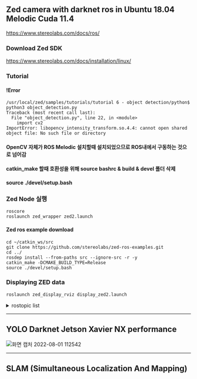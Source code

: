 ## Zed camera with darknet ros in Ubuntu 18.04 Melodic Cuda 11.4
https://www.stereolabs.com/docs/ros/
### Download Zed SDK
https://www.stereolabs.com/docs/installation/linux/
### Tutorial 
#### !Error
```
/usr/local/zed/samples/tutorials/tutorial 6 - object detection/python$ python3 object_detection.py 
Traceback (most recent call last):
  File "object_detection.py", line 22, in <module>
    import cv2
ImportError: libopencv_intensity_transform.so.4.4: cannot open shared object file: No such file or directory
```
#### OpenCV 자체가 ROS Melodic 설치할때 설치되었으므로 ROS내에서 구동하는 것으로 넘어감
#### catkin_make 할때 호환성을 위해 source bashrc & build & devel 폴더 삭제
#### source ./devel/setup.bash
### Zed Node 실행
```
roscore
roslaunch zed_wrapper zed2.launch
```
#### Zed ros example download
~~~
cd ~/catkin_ws/src
git clone https://github.com/stereolabs/zed-ros-examples.git
cd ../
rosdep install --from-paths src --ignore-src -r -y
catkin_make -DCMAKE_BUILD_TYPE=Release
source ./devel/setup.bash
~~~
### Displaying ZED data
```
roslaunch zed_display_rviz display_zed2.launch
```
<details>
    <summary>rostopic list</summary>
<
$ rostopic list
/clicked_point
/diagnostics
/initialpose
/move_base_simple/goal
/rosout
/rosout_agg
/tf
/tf_static
/zed2/joint_states
/zed2/zed_node/atm_press
/zed2/zed_node/confidence/confidence_map
/zed2/zed_node/depth/camera_info
/zed2/zed_node/depth/depth_registered
/zed2/zed_node/depth/depth_registered/compressed
/zed2/zed_node/depth/depth_registered/compressed/parameter_descriptions
/zed2/zed_node/depth/depth_registered/compressed/parameter_updates
/zed2/zed_node/depth/depth_registered/compressedDepth
/zed2/zed_node/depth/depth_registered/compressedDepth/parameter_descriptions
/zed2/zed_node/depth/depth_registered/compressedDepth/parameter_updates
/zed2/zed_node/depth/depth_registered/theora
/zed2/zed_node/depth/depth_registered/theora/parameter_descriptions
/zed2/zed_node/depth/depth_registered/theora/parameter_updates
/zed2/zed_node/disparity/disparity_image
/zed2/zed_node/imu/data
/zed2/zed_node/imu/data_raw
/zed2/zed_node/imu/mag
/zed2/zed_node/left/camera_info
/zed2/zed_node/left/image_rect_color
/zed2/zed_node/left/image_rect_color/compressed
/zed2/zed_node/left/image_rect_color/compressed/parameter_descriptions
/zed2/zed_node/left/image_rect_color/compressed/parameter_updates
/zed2/zed_node/left/image_rect_color/compressedDepth
/zed2/zed_node/left/image_rect_color/compressedDepth/parameter_descriptions
/zed2/zed_node/left/image_rect_color/compressedDepth/parameter_updates
/zed2/zed_node/left/image_rect_color/theora
/zed2/zed_node/left/image_rect_color/theora/parameter_descriptions
/zed2/zed_node/left/image_rect_color/theora/parameter_updates
/zed2/zed_node/left/image_rect_gray
/zed2/zed_node/left/image_rect_gray/compressed
/zed2/zed_node/left/image_rect_gray/compressed/parameter_descriptions
/zed2/zed_node/left/image_rect_gray/compressed/parameter_updates
/zed2/zed_node/left/image_rect_gray/compressedDepth
/zed2/zed_node/left/image_rect_gray/compressedDepth/parameter_descriptions
/zed2/zed_node/left/image_rect_gray/compressedDepth/parameter_updates
/zed2/zed_node/left/image_rect_gray/theora
/zed2/zed_node/left/image_rect_gray/theora/parameter_descriptions
/zed2/zed_node/left/image_rect_gray/theora/parameter_updates
/zed2/zed_node/left_cam_imu_transform
/zed2/zed_node/left_raw/camera_info
/zed2/zed_node/left_raw/image_raw_color
/zed2/zed_node/left_raw/image_raw_color/compressed
/zed2/zed_node/left_raw/image_raw_color/compressed/parameter_descriptions
/zed2/zed_node/left_raw/image_raw_color/compressed/parameter_updates
/zed2/zed_node/left_raw/image_raw_color/compressedDepth
/zed2/zed_node/left_raw/image_raw_color/compressedDepth/parameter_descriptions
/zed2/zed_node/left_raw/image_raw_color/compressedDepth/parameter_updates
/zed2/zed_node/left_raw/image_raw_color/theora
/zed2/zed_node/left_raw/image_raw_color/theora/parameter_descriptions
/zed2/zed_node/left_raw/image_raw_color/theora/parameter_updates
/zed2/zed_node/left_raw/image_raw_gray
/zed2/zed_node/left_raw/image_raw_gray/compressed
/zed2/zed_node/left_raw/image_raw_gray/compressed/parameter_descriptions
/zed2/zed_node/left_raw/image_raw_gray/compressed/parameter_updates
/zed2/zed_node/left_raw/image_raw_gray/compressedDepth
/zed2/zed_node/left_raw/image_raw_gray/compressedDepth/parameter_descriptions
/zed2/zed_node/left_raw/image_raw_gray/compressedDepth/parameter_updates
/zed2/zed_node/left_raw/image_raw_gray/theora
/zed2/zed_node/left_raw/image_raw_gray/theora/parameter_descriptions
/zed2/zed_node/left_raw/image_raw_gray/theora/parameter_updates
/zed2/zed_node/mapping/fused_cloud
/zed2/zed_node/obj_det/objects
/zed2/zed_node/odom
/zed2/zed_node/parameter_descriptions
/zed2/zed_node/parameter_updates
/zed2/zed_node/path_map
/zed2/zed_node/path_odom
/zed2/zed_node/plane
/zed2/zed_node/plane_marker
/zed2/zed_node/plane_marker_array
/zed2/zed_node/point_cloud/cloud_registered
/zed2/zed_node/pose
/zed2/zed_node/pose_with_covariance
/zed2/zed_node/rgb/camera_info
/zed2/zed_node/rgb/image_rect_color
/zed2/zed_node/rgb/image_rect_color/compressed
/zed2/zed_node/rgb/image_rect_color/compressed/parameter_descriptions
/zed2/zed_node/rgb/image_rect_color/compressed/parameter_updates
/zed2/zed_node/rgb/image_rect_color/compressedDepth
/zed2/zed_node/rgb/image_rect_color/compressedDepth/parameter_descriptions
/zed2/zed_node/rgb/image_rect_color/compressedDepth/parameter_updates
/zed2/zed_node/rgb/image_rect_color/theora
/zed2/zed_node/rgb/image_rect_color/theora/parameter_descriptions
/zed2/zed_node/rgb/image_rect_color/theora/parameter_updates
/zed2/zed_node/rgb/image_rect_gray
/zed2/zed_node/rgb/image_rect_gray/compressed
/zed2/zed_node/rgb/image_rect_gray/compressed/parameter_descriptions
/zed2/zed_node/rgb/image_rect_gray/compressed/parameter_updates
/zed2/zed_node/rgb/image_rect_gray/compressedDepth
/zed2/zed_node/rgb/image_rect_gray/compressedDepth/parameter_descriptions
/zed2/zed_node/rgb/image_rect_gray/compressedDepth/parameter_updates
/zed2/zed_node/rgb/image_rect_gray/theora
/zed2/zed_node/rgb/image_rect_gray/theora/parameter_descriptions
/zed2/zed_node/rgb/image_rect_gray/theora/parameter_updates
/zed2/zed_node/rgb_raw/camera_info
/zed2/zed_node/rgb_raw/image_raw_color
/zed2/zed_node/rgb_raw/image_raw_color/compressed
/zed2/zed_node/rgb_raw/image_raw_color/compressed/parameter_descriptions
/zed2/zed_node/rgb_raw/image_raw_color/compressed/parameter_updates
/zed2/zed_node/rgb_raw/image_raw_color/compressedDepth
/zed2/zed_node/rgb_raw/image_raw_color/compressedDepth/parameter_descriptions
/zed2/zed_node/rgb_raw/image_raw_color/compressedDepth/parameter_updates
/zed2/zed_node/rgb_raw/image_raw_color/theora
/zed2/zed_node/rgb_raw/image_raw_color/theora/parameter_descriptions
/zed2/zed_node/rgb_raw/image_raw_color/theora/parameter_updates
/zed2/zed_node/rgb_raw/image_raw_gray
/zed2/zed_node/rgb_raw/image_raw_gray/compressed
/zed2/zed_node/rgb_raw/image_raw_gray/compressed/parameter_descriptions
/zed2/zed_node/rgb_raw/image_raw_gray/compressed/parameter_updates
/zed2/zed_node/rgb_raw/image_raw_gray/compressedDepth
/zed2/zed_node/rgb_raw/image_raw_gray/compressedDepth/parameter_descriptions
/zed2/zed_node/rgb_raw/image_raw_gray/compressedDepth/parameter_updates
/zed2/zed_node/rgb_raw/image_raw_gray/theora
/zed2/zed_node/rgb_raw/image_raw_gray/theora/parameter_descriptions
/zed2/zed_node/rgb_raw/image_raw_gray/theora/parameter_updates
/zed2/zed_node/right/camera_info
/zed2/zed_node/right/image_rect_color
/zed2/zed_node/right/image_rect_color/compressed
/zed2/zed_node/right/image_rect_color/compressed/parameter_descriptions
/zed2/zed_node/right/image_rect_color/compressed/parameter_updates
/zed2/zed_node/right/image_rect_color/compressedDepth
/zed2/zed_node/right/image_rect_color/compressedDepth/parameter_descriptions
/zed2/zed_node/right/image_rect_color/compressedDepth/parameter_updates
/zed2/zed_node/right/image_rect_color/theora
/zed2/zed_node/right/image_rect_color/theora/parameter_descriptions
/zed2/zed_node/right/image_rect_color/theora/parameter_updates
/zed2/zed_node/right/image_rect_gray
/zed2/zed_node/right/image_rect_gray/compressed
/zed2/zed_node/right/image_rect_gray/compressed/parameter_descriptions
/zed2/zed_node/right/image_rect_gray/compressed/parameter_updates
/zed2/zed_node/right/image_rect_gray/compressedDepth
/zed2/zed_node/right/image_rect_gray/compressedDepth/parameter_descriptions
/zed2/zed_node/right/image_rect_gray/compressedDepth/parameter_updates
/zed2/zed_node/right/image_rect_gray/theora
/zed2/zed_node/right/image_rect_gray/theora/parameter_descriptions
/zed2/zed_node/right/image_rect_gray/theora/parameter_updates
/zed2/zed_node/right_raw/camera_info
/zed2/zed_node/right_raw/image_raw_color
/zed2/zed_node/right_raw/image_raw_color/compressed
/zed2/zed_node/right_raw/image_raw_color/compressed/parameter_descriptions
/zed2/zed_node/right_raw/image_raw_color/compressed/parameter_updates
/zed2/zed_node/right_raw/image_raw_color/compressedDepth
/zed2/zed_node/right_raw/image_raw_color/compressedDepth/parameter_descriptions
/zed2/zed_node/right_raw/image_raw_color/compressedDepth/parameter_updates
/zed2/zed_node/right_raw/image_raw_color/theora
/zed2/zed_node/right_raw/image_raw_color/theora/parameter_descriptions
/zed2/zed_node/right_raw/image_raw_color/theora/parameter_updates
/zed2/zed_node/right_raw/image_raw_gray
/zed2/zed_node/right_raw/image_raw_gray/compressed
/zed2/zed_node/right_raw/image_raw_gray/compressed/parameter_descriptions
/zed2/zed_node/right_raw/image_raw_gray/compressed/parameter_updates
/zed2/zed_node/right_raw/image_raw_gray/compressedDepth
/zed2/zed_node/right_raw/image_raw_gray/compressedDepth/parameter_descriptions
/zed2/zed_node/right_raw/image_raw_gray/compressedDepth/parameter_updates
/zed2/zed_node/right_raw/image_raw_gray/theora
/zed2/zed_node/right_raw/image_raw_gray/theora/parameter_descriptions
/zed2/zed_node/right_raw/image_raw_gray/theora/parameter_updates
/zed2/zed_node/stereo/image_rect_color
/zed2/zed_node/stereo/image_rect_color/compressed
/zed2/zed_node/stereo/image_rect_color/compressed/parameter_descriptions
/zed2/zed_node/stereo/image_rect_color/compressed/parameter_updates
/zed2/zed_node/stereo/image_rect_color/compressedDepth
/zed2/zed_node/stereo/image_rect_color/compressedDepth/parameter_descriptions
/zed2/zed_node/stereo/image_rect_color/compressedDepth/parameter_updates
/zed2/zed_node/stereo/image_rect_color/theora
/zed2/zed_node/stereo/image_rect_color/theora/parameter_descriptions
/zed2/zed_node/stereo/image_rect_color/theora/parameter_updates
/zed2/zed_node/stereo_raw/image_raw_color
/zed2/zed_node/stereo_raw/image_raw_color/compressed
/zed2/zed_node/stereo_raw/image_raw_color/compressed/parameter_descriptions
/zed2/zed_node/stereo_raw/image_raw_color/compressed/parameter_updates
/zed2/zed_node/stereo_raw/image_raw_color/compressedDepth
/zed2/zed_node/stereo_raw/image_raw_color/compressedDepth/parameter_descriptions
/zed2/zed_node/stereo_raw/image_raw_color/compressedDepth/parameter_updates
/zed2/zed_node/stereo_raw/image_raw_color/theora
/zed2/zed_node/stereo_raw/image_raw_color/theora/parameter_descriptions
/zed2/zed_node/stereo_raw/image_raw_color/theora/parameter_updates
/zed2/zed_node/temperature/imu
/zed2/zed_node/temperature/left
/zed2/zed_node/temperature/right
>
</details>

______
## YOLO Darknet Jetson Xavier NX performance
![화면 캡처 2022-08-01 112542](https://user-images.githubusercontent.com/88171531/182060504-8189a68d-8294-4507-839d-2bea65214239.png)
______
## SLAM (Simultaneous Localization And Mapping)
